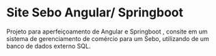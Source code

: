 # Site Sebo Angular/ Springboot
Projeto para aperfeiçoamento de Angular e Springboot , consite em um sistema de gerenciamento de comércio para um Sebo, utilizando de um banco de dados externo SQL. 
